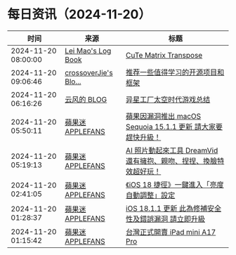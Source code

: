 ﻿# 每日资讯（2024-11-20）

|时间|来源|标题|
|---|---|---|
|2024-11-20 08:00:00|[Lei Mao's Log Book](https://leimao.github.io/atom.xml)|[CuTe Matrix Transpose](https://leimao.github.io/article/CuTe-Matrix-Transpose/)|
|2024-11-20 09:06:46|[crossoverJie's Blo...](https://crossoverjie.top/atom.xml)|[推荐一些值得学习的开源项目和框架](http://crossoverjie.top/2024/11/20/ob/%E6%8E%A8%E8%8D%90%E4%B8%80%E4%BA%9B%E5%80%BC%E5%BE%97%E5%AD%A6%E4%B9%A0%E7%9A%84%E5%BC%80%E6%BA%90%E9%A1%B9%E7%9B%AE%E5%92%8C%E6%A1%86%E6%9E%B6/)|
|2024-11-20 06:16:26|[云风的 BLOG](http://blog.codingnow.com/atom.xml)|[异星工厂太空时代游戏总结](https://blog.codingnow.com/2024/11/factorio_spaceage.html)|
|2024-11-20 05:50:11|[蘋果迷 APPLEFANS](https://applefans.today/feed/)|[蘋果因漏洞推出 macOS Sequoia 15.1.1 更新 請大家要趕快升級！](https://applefans.today/macos-sequoia-15-1-1/)|
|2024-11-20 05:19:13|[蘋果迷 APPLEFANS](https://applefans.today/feed/)|[AI 照片動起來工具 DreamVid 還有擁抱、親吻、捏捏、換臉特效超好玩！](https://applefans.today/2024-11-dreamvid-ai-animate-picture/)|
|2024-11-20 02:41:05|[蘋果迷 APPLEFANS](https://applefans.today/feed/)|[《iOS 18 捷徑》一鍵進入「亮度自動調整」設定](https://applefans.today/2024-11-ios-18-shortcuts-display-auto-brightness/)|
|2024-11-20 01:28:37|[蘋果迷 APPLEFANS](https://applefans.today/feed/)|[iOS 18.1.1 更新 此為修補安全性及錯誤漏洞 請立即升級](https://applefans.today/ios-18-1-1/)|
|2024-11-20 01:15:42|[蘋果迷 APPLEFANS](https://applefans.today/feed/)|[台灣正式開賣 iPad mini A17 Pro](https://applefans.today/2024-12-tw-launch-ipad-mini-a17-pro/)|
